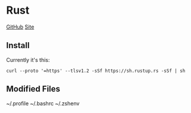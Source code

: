 # Rust

[GitHub](https://github.com/rust-lang/rust)
[Site](https://www.rust-lang.org/tools/install)

## Install

Currently it's this:

`curl --proto '=https' --tlsv1.2 -sSf https://sh.rustup.rs -sSf | sh`

## Modified Files

~/.profile
~/.bashrc
~/.zshenv
